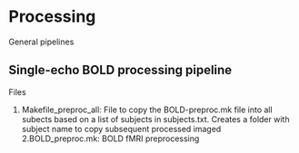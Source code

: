 # Processing
General pipelines

## Single-echo BOLD processing pipeline
Files
1. Makefile_preproc_all: File to copy the BOLD-preproc.mk file into all subects based on a list of subjects in subjects.txt. Creates a folder with subject name to copy subsequent processed imaged
2.BOLD_preproc.mk: BOLD fMRI preprocessing
